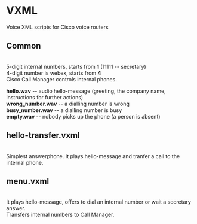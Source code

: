 # VXML
Voice XML scripts for Cisco voice routers

<h2>Common</h2> <br>
5-digit internal numbers, starts from <b>1</b> (11111 -- secretary) <br>
4-digit number is webex, starts from <b>4</b> <br>
Cisco Call Manager controls internal phones. <br>

<b>hello.wav</b> -- audio hello-message (greeting, the company name, instructions for further actions) <br>
<b>wrong_number.wav</b> -- a dialling number is wrong <br>
<b>busy_number.wav</b> -- a dialling number is busy <br>
<b>empty.wav</b> -- nobody picks up the phone (a person is absent) <br>

<h2>hello-transfer.vxml</h2> <br>
Simplest answerphone. It plays hello-message and tranfer a call to the internal phone.

<h2>menu.vxml</h2> <br>
It plays hello-message, offers to dial an internal number or wait a secretary answer. <br>
Transfers internal numbers to Call Manager.





